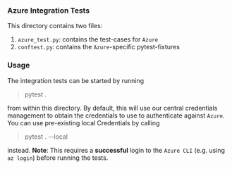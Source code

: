 ### Azure Integration Tests

This directory contains two files:
1. `azure_test.py`: contains the test-cases for `Azure`
2. `conftest.py`: contains the `Azure`-specific pytest-fixtures

### Usage

The integration tests can be started by running

> pytest .

from within this directory. By default, this will use our central credentials management to obtain the credentials to use to authenticate against `Azure`. You can use pre-existing local Credentials by calling

> pytest . --local

instead. __Note__: This requires a __successful__ login to the `Azure CLI` (e.g. using `az login`) before running the tests.